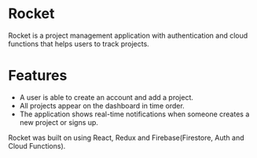 # Rocket

Rocket is a project management application with authentication and cloud functions that helps users to track projects.

# Features

- A user is able to create an account and add a project.
- All projects appear on the dashboard in time order.
- The application shows real-time notifications when someone creates a new project or signs up.

Rocket was built on using React, Redux and Firebase(Firestore, Auth and Cloud Functions).
